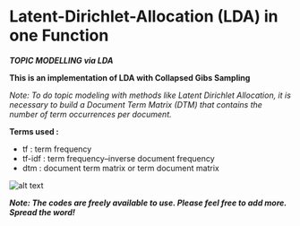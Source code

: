 # Latent-Dirichlet-Allocation (LDA) in one Function

**_TOPIC MODELLING via LDA_**

**This is an implementation of LDA with Collapsed Gibs Sampling**

*Note: To do topic modeling with methods like Latent Dirichlet Allocation, it is necessary to build a Document Term Matrix (DTM) that contains the number of term occurrences per document.*

**Terms used :**

* tf : term frequency
* tf-idf : term frequency–inverse document frequency
* dtm : document term matrix or term document matrix

![alt text](https://github.com/geeky-bit/LDA/blob/master/output.PNG)

**_Note: The codes are freely available to use. Please feel free to add more. Spread the word!_**
